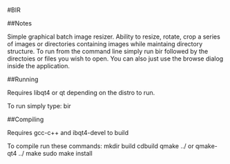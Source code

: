 #BIR 

##Notes

Simple graphical batch image resizer. Ability to resize, rotate,
crop a series of images or directories containing images while 
maintaing directory structure. To run from the command line simply
run bir followed by the directoies or files you wish to open. You
can also just use the browse dialog inside the application.

##Running

Requires libqt4 or qt depending on the distro to run.

To run simply type:
    bir

##Compiling

Requires gcc-c++ and ibqt4-devel to build

To compile run these commands:
    mkdir build
    cdbuild
    qmake ../ or qmake-qt4 ../
    make
    sudo make install


